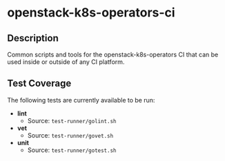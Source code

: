 # openstack-k8s-operators-ci

## Description
Common scripts and tools for the openstack-k8s-operators CI that can be used inside or outside of any CI platform. 

## Test Coverage
The following tests are currently available to be run:
- **lint**
	- Source: `test-runner/golint.sh`
- **vet**
	- Source: `test-runner/govet.sh`
- **unit**
	- Source: `test-runner/gotest.sh`
